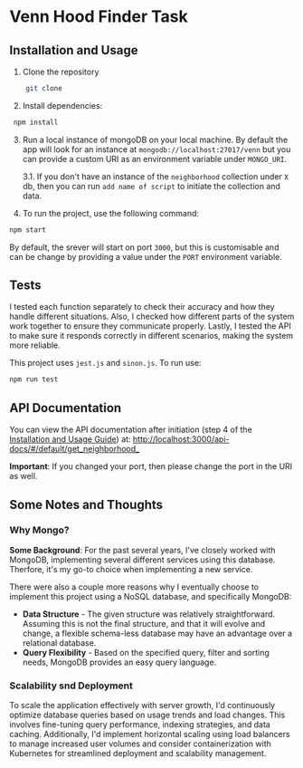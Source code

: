 # Venn Hood Finder Task


## Installation and Usage
1. Clone the repository
```bash
    git clone 
```

2. Install dependencies:
```bash
 npm install
 ```

3. Run a local instance of mongoDB on your local machine. By default the app will look for an instance at ```mongodb://localhost:27017/venn``` but you can provide a custom URI as an environment variable under ```MONGO_URI```. 

    3.1. If you don't have an instance of the `neighborhood` collection under `X` db, then you can run `add name of script` to initiate the collection and data.
    
4. To run the project, use the following command:
```bash
npm start
```
By default, the srever will start on port `3000`, but this is customisable and can be change by providing a value under the `PORT` environment variable.

## Tests
I tested each function separately to check their accuracy and how they handle different situations. Also, I checked how different parts of the system work together to ensure they communicate properly. Lastly, I tested the API to make sure it responds correctly in different scenarios, making the system more reliable.

This project uses `jest.js` and `sinon.js`.
To run use:
```bash
npm run test
```

## API Documentation
You can view the API documentation after initiation (step 4 of the [Installation and Usage Guide](#installation)) at: [http://localhost:3000/api-docs/#/default/get_neighborhood_](#http://localhost:3000/api-docs/#/default/get_neighborhood_)

**Important**: If you changed your port, then please change the port in the URI as well.

## Some Notes and Thoughts
### Why Mongo?
**Some Background**: For the past several years, I've closely worked with MongoDB, implementing several different services using this database. Therfore, it's my go-to choice when implementing a new service.

There were also a couple more reasons why I eventually choose to implement this project using a NoSQL database, and specifically MongoDB:
* **Data Structure** - The given structure was relatively straightforward. Assuming this is not the final structure, and that it will evolve and change, a flexible schema-less database may have an advantage over a relational database. 
* **Query Flexibility** - Based on the specified query, filter and sorting needs, MongoDB provides an easy query language. 

### Scalability snd Deployment
To scale the application effectively with server growth, I'd continuously optimize database queries based on usage trends and load changes. This involves fine-tuning query performance, indexing strategies, and data caching. Additionally, I'd implement horizontal scaling using load balancers to manage increased user volumes and consider containerization with Kubernetes for streamlined deployment and scalability management.